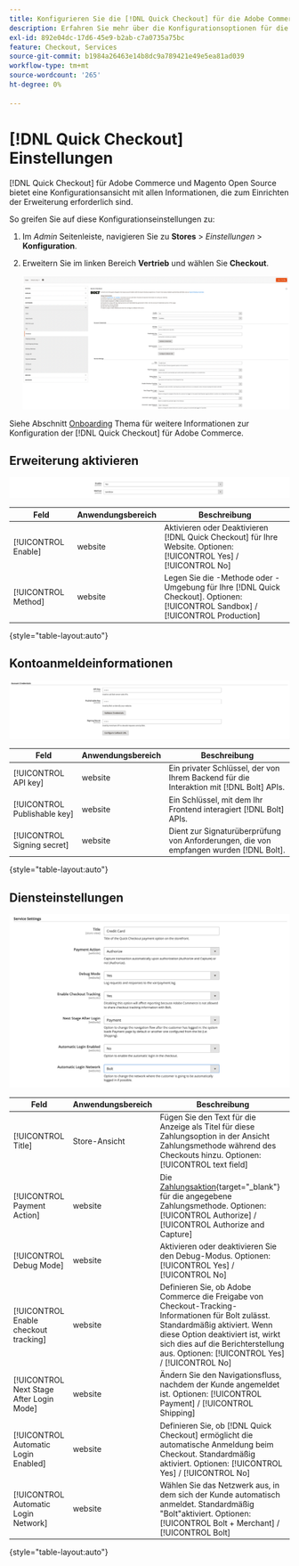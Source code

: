 ```yaml
---
title: Konfigurieren Sie die [!DNL Quick Checkout] für die Adobe Commerce-Erweiterung
description: Erfahren Sie mehr über die Konfigurationsoptionen für die [!DNL Quick Checkout] und wie Sie die Erweiterung erfolgreich integrieren und einrichten.
exl-id: 892e04dc-17d6-45e9-b2ab-c7a0735a75bc
feature: Checkout, Services
source-git-commit: b1984a26463e14b8dc9a789421e49e5ea81ad039
workflow-type: tm+mt
source-wordcount: '265'
ht-degree: 0%

---
```


# [!DNL Quick Checkout] Einstellungen

[!DNL Quick Checkout] für Adobe Commerce und Magento Open Source bietet eine Konfigurationsansicht mit allen Informationen, die zum Einrichten der Erweiterung erforderlich sind.

So greifen Sie auf diese Konfigurationseinstellungen zu:

1. Im _Admin_ Seitenleiste, navigieren Sie zu **Stores** > _Einstellungen_ > **Konfiguration**.
1. Erweitern Sie im linken Bereich **Vertrieb** und wählen Sie **Checkout**.

   ![Quick Checkout](assets/config-new-logo-view.png)

Siehe Abschnitt [Onboarding](../quick-checkout/onboarding.md) Thema für weitere Informationen zur Konfiguration der [!DNL Quick Checkout] für Adobe Commerce.

## Erweiterung aktivieren

![Quick Checkout](assets/enable-method.png)

| Feld | Anwendungsbereich | Beschreibung |
|---|---|---|
| [!UICONTROL Enable] | website | Aktivieren oder Deaktivieren [!DNL Quick Checkout] für Ihre Website. Optionen: [!UICONTROL Yes] / [!UICONTROL No] |
| [!UICONTROL Method] | website | Legen Sie die -Methode oder -Umgebung für Ihre [!DNL Quick Checkout]. Optionen: [!UICONTROL Sandbox] / [!UICONTROL Production] |

{style="table-layout:auto"}

## Kontoanmeldeinformationen

![Quick Checkout](assets/account-creds.png)

| Feld | Anwendungsbereich | Beschreibung |
|---|---|---|
| [!UICONTROL API key] | website | Ein privater Schlüssel, der von Ihrem Backend für die Interaktion mit [!DNL Bolt] APIs. |
| [!UICONTROL Publishable key] | website | Ein Schlüssel, mit dem Ihr Frontend interagiert [!DNL Bolt] APIs. |
| [!UICONTROL Signing secret] | website | Dient zur Signaturüberprüfung von Anforderungen, die von empfangen wurden [!DNL Bolt]. |

{style="table-layout:auto"}

## Diensteinstellungen

![Quick Checkout](assets/service-settings.png)

| Feld | Anwendungsbereich | Beschreibung |
|---|---|---|
| [!UICONTROL Title] | Store-Ansicht | Fügen Sie den Text für die Anzeige als Titel für diese Zahlungsoption in der Ansicht Zahlungsmethode während des Checkouts hinzu. Optionen: [!UICONTROL text field] |
| [!UICONTROL Payment Action] | website | Die [Zahlungsaktion](https://docs.magento.com/user-guide/configuration/sales/payment-methods.html#payment-actions){target="_blank"} für die angegebene Zahlungsmethode. Optionen: [!UICONTROL Authorize] / [!UICONTROL Authorize and Capture] |
| [!UICONTROL Debug Mode] | website | Aktivieren oder deaktivieren Sie den Debug-Modus. Optionen: [!UICONTROL Yes] / [!UICONTROL No] |
| [!UICONTROL Enable checkout tracking] | website | Definieren Sie, ob Adobe Commerce die Freigabe von Checkout-Tracking-Informationen für Bolt zulässt. Standardmäßig aktiviert. Wenn diese Option deaktiviert ist, wirkt sich dies auf die Berichterstellung aus. Optionen: [!UICONTROL Yes] / [!UICONTROL No] |
| [!UICONTROL Next Stage After Login Mode] | website | Ändern Sie den Navigationsfluss, nachdem der Kunde angemeldet ist. Optionen: [!UICONTROL Payment] / [!UICONTROL Shipping] |
| [!UICONTROL Automatic Login Enabled] | website | Definieren Sie, ob [!DNL Quick Checkout] ermöglicht die automatische Anmeldung beim Checkout. Standardmäßig aktiviert. Optionen: [!UICONTROL Yes] / [!UICONTROL No] |
| [!UICONTROL Automatic Login Network] | website | Wählen Sie das Netzwerk aus, in dem sich der Kunde automatisch anmeldet. Standardmäßig &quot;Bolt&quot;aktiviert. Optionen: [!UICONTROL Bolt + Merchant] / [!UICONTROL Bolt] |

{style="table-layout:auto"}
